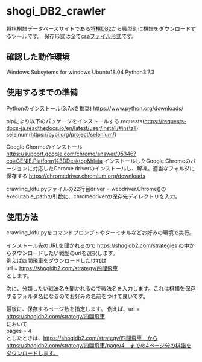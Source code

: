 # shogi_DB2_crawler
将棋棋譜データベースサイトである[将棋DB2](https://shogidb2.com/)から戦型別に棋譜をダウンロードするツールです。
保存形式は全て[csaファイル形式](http://www2.computer-shogi.org/protocol/record_v22.html)です。

## 確認した動作環境
Windows Subsytems for windows Ubuntu18.04
Python3.7.3

## 使用するまでの準備
Pythonのインストール(3.7.xを推奨)
https://www.python.org/downloads/

pipにより以下のパッケージをインストールする
requests(https://requests-docs-ja.readthedocs.io/en/latest/user/install/#install)
seleinum(https://pypi.org/project/selenium/)

Google Chormeのインストール
https://support.google.com/chrome/answer/95346?co=GENIE.Platform%3DDesktop&hl=ja
インストールしたGoogle Chromeのバージョンに対応したChrome driverのインストールし、解凍。適当なフォルダに保存する
https://chromedriver.chromium.org/downloads

crawling_kifu.pyファイルの22行目driver = webdriver.Chrome()のexecutable_pathの引数に、chromedriverの保存先ディレクトリを入力。

## 使用方法
crawling_kifu.pyをコマンドプロンプトやターミナルなどお好みの環境で実行。
  
インストール先のURLを聞かれるので
https://shogidb2.com/strategies
の中からダウンロードしたい戦型のurlを選択します。  
例えば四間飛車をダウンロードしたければ  
url = https://shogidb2.com/strategy/四間飛車  
とします。  
  
次に、分類したい戦法名を聞かれるので戦法名を入力します。これは棋譜を保存するフォルダ名になるのでお好みの名前をつけて良いです。  

最後に、保存するページ数を指定します。
例えば、url = https://shogidb2.com/strategy/四間飛車  
において  
pages = 4  
としたときは、https://shogidb2.com/strategy/四間飛車　からhttps://shogidb2.com/strategy/四間飛車/page/4　までの4ページ分の棋譜をダウンロードします。
